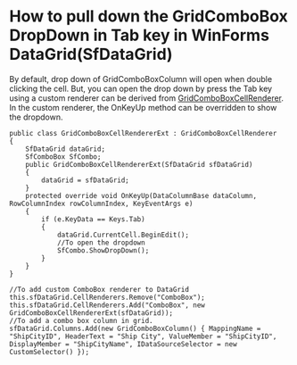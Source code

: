 # How to pull down the GridComboBox DropDown in Tab key in WinForms DataGrid(SfDataGrid) 

By default, drop down of GridComboBoxColumn will open when double clicking the cell. But, you can open the drop down by press the Tab key using a custom renderer can be derived from [GridComboBoxCellRenderer](https://help.syncfusion.com/cr/Syncfusion.WinForms.DataGrid.Renderers.GridComboBoxCellRenderer.html?_ga=2.127313226.696256746.1669612014-766490130.1650530957&_gl=1*mnjbrb*_ga*NzY2NDkwMTMwLjE2NTA1MzA5NTc.*_ga_WC4JKKPHH0*MTY2OTcyOTA1Ni4zMjMuMS4xNjY5NzI5MDc4LjAuMC4w). In the custom renderer, the OnKeyUp method can be overridden to show the dropdown.

```
public class GridComboBoxCellRendererExt : GridComboBoxCellRenderer
{
    SfDataGrid dataGrid;
    SfComboBox SfCombo;
    public GridComboBoxCellRendererExt(SfDataGrid sfDataGrid)
    {
        dataGrid = sfDataGrid;
    }
    protected override void OnKeyUp(DataColumnBase dataColumn, RowColumnIndex rowColumnIndex, KeyEventArgs e)
    {
        if (e.KeyData == Keys.Tab)
        {
            dataGrid.CurrentCell.BeginEdit();
            //To open the dropdown
            SfCombo.ShowDropDown();
        }
    }
}
```

```
//To add custom ComboBox renderer to DataGrid
this.sfDataGrid.CellRenderers.Remove("ComboBox");
this.sfDataGrid.CellRenderers.Add("ComboBox", new GridComboBoxCellRendererExt(sfDataGrid));
//To add a combo box column in grid.
sfDataGrid.Columns.Add(new GridComboBoxColumn() { MappingName = "ShipCityID", HeaderText = "Ship City", ValueMember = "ShipCityID", DisplayMember = "ShipCityName", IDataSourceSelector = new CustomSelector() });
```

